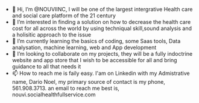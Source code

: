 - 👋 Hi, I’m @NOUVIINC, I will be one of the largest intergrative Health care and social care platform of the 21 century
- 👀 I’m interested in finding a solution on how to decrease the health care cost for all across the world by using techniqual skill,sound analysis and a holisitic approach to the issue
- 🌱 I’m currently learning the basics of coding, some Saas tools, Data analysation, machine learning, web and App development 
- 💞️ I’m looking to collaborate on my projects, they will be a fully indoctrine website and app store that I wish to be accessible for all and bring guidance to all that needs it
- 📫 How to reach me is faily easy. I'am on Linkedin with my Admistrative name, Dario Noel, my primary source of contact is my phone, 561.908.3713. an email to reach me best is, nouvi.socialhealthfullservice.com 

<!---
NOUVIINC/NOUVIINC is a ✨ special ✨ repository because its `README.md` (this file) appears on your GitHub profile.
You can click the Preview link to take a look at your changes.
--->
